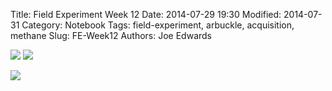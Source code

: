 Title: Field Experiment Week 12
Date: 2014-07-29 19:30
Modified: 2014-07-31
Category: Notebook
Tags: field-experiment, arbuckle, acquisition, methane 
Slug: FE-Week12
Authors: Joe Edwards


![]({filename}/images/ArbuckleField/fieldw12.jpg)
![]({filename}/images/ArbuckleField/fieldw12-2.jpg)

![]({filename}/images/ArbuckleField/plantsw12.jpg)
